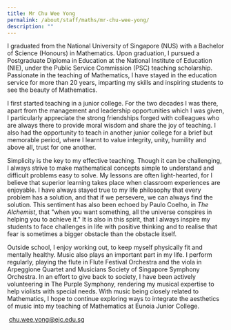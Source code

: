 ```yaml
---
title: Mr Chu Wee Yong
permalink: /about/staff/maths/mr-chu-wee-yong/
description: ""
---
```

I graduated from the National University of Singapore (NUS) with a Bachelor of Science (Honours) in Mathematics. Upon graduation, I pursued a Postgraduate Diploma in Education at the National Institute of Education (NIE), under the Public Service Commission (PSC) teaching scholarship. Passionate in the teaching of Mathematics, I have stayed in the education service for more than 20 years, imparting my skills and inspiring students to see the beauty of Mathematics.

I first started teaching in a junior college. For the two decades I was there, apart from the management and leadership opportunities which I was given, I particularly appreciate the strong friendships forged with colleagues who are always there to provide moral wisdom and share the joy of teaching. I also had the opportunity to teach in another junior college for a brief but memorable period, where I learnt to value integrity, unity, humility and above all, trust for one another.

Simplicity is the key to my effective teaching. Though it can be challenging, I always strive to make mathematical concepts simple to understand and difficult problems easy to solve. My lessons are often light-hearted, for I believe that superior learning takes place when classroom experiences are enjoyable. I have always stayed true to my life philosophy that every problem has a solution, and that if we persevere, we can always find the solution. This sentiment has also been echoed by Paulo Coelho, in _The Alchemist_, that "when you want something, all the universe conspires in helping you to achieve it." It is also in this spirit, that I always inspire my students to face challenges in life with positive thinking and to realise that fear is sometimes a bigger obstacle than the obstacle itself.

Outside school, I enjoy working out, to keep myself physically fit and mentally healthy. Music also plays an important part in my life. I perform regularly, playing the flute in Flute Festival Orchestra and the viola in Arpeggione Quartet and Musicians Society of Singapore Symphony Orchestra. In an effort to give back to society, I have been actively volunteering in The Purple Symphony, rendering my musical expertise to help violists with special needs. With music being closely related to Mathematics, I hope to continue exploring ways to integrate the aesthetics of music into my teaching of Mathematics at Eunoia Junior College.

 [chu.wee.yong@ejc.edu.sg](mailto:chu.wee.yong@ejc.edu.sg)